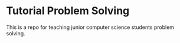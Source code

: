 # Tutorial Problem Solving
This is a repo for teaching junior computer science students problem solving.
